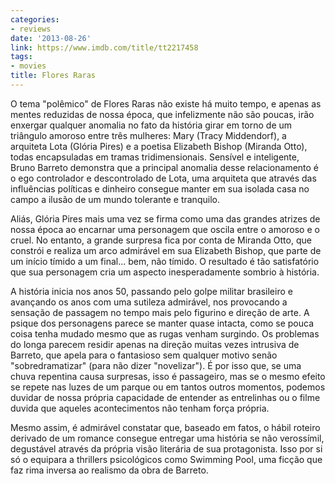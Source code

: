 ```yaml
---
categories:
- reviews
date: '2013-08-26'
link: https://www.imdb.com/title/tt2217458
tags:
- movies
title: Flores Raras
---
```


O tema "polêmico" de Flores Raras não existe há muito tempo, e apenas as mentes reduzidas de nossa época, que infelizmente não são poucas, irão enxergar qualquer anomalia no fato da história girar em torno de um triângulo amoroso entre três mulheres: Mary (Tracy Middendorf), a arquiteta Lota (Glória Pires) e a poetisa Elizabeth Bishop (Miranda Otto), todas encapsuladas em tramas tridimensionais. Sensível e inteligente, Bruno Barreto demonstra que a principal anomalia desse relacionamento é o ego controlador e descontrolado de Lota, uma arquiteta que através das influências políticas e dinheiro consegue manter em sua isolada casa no campo a ilusão de um mundo tolerante e tranquilo.

Aliás, Glória Pires mais uma vez se firma como uma das grandes atrizes de nossa época ao encarnar uma personagem que oscila entre o amoroso e o cruel. No entanto, a grande surpresa fica por conta de Miranda Otto, que constrói e realiza um arco admirável em sua Elizabeth Bishop, que parte de um início tímido a um final... bem, não tímido. O resultado é tão satisfatório que sua personagem cria um aspecto inesperadamente sombrio à história.

A história inicia nos anos 50, passando pelo golpe militar brasileiro e avançando os anos com uma sutileza admirável, nos provocando a sensação de passagem no tempo mais pelo figurino e direção de arte. A psique dos personagens parece se manter quase intacta, como se pouca coisa tenha mudado mesmo que as rugas venham surgindo. Os problemas do longa parecem residir apenas na direção muitas vezes intrusiva de Barreto, que apela para o fantasioso sem qualquer motivo senão "sobredramatizar" (para não dizer "novelizar"). É por isso que, se uma chuva repentina causa surpresas, isso é passageiro, mas se o mesmo efeito se repete nas luzes de um parque ou em tantos outros momentos, podemos duvidar de nossa própria capacidade de entender as entrelinhas ou o filme duvida que aqueles acontecimentos não tenham força própria.

Mesmo assim, é admirável constatar que, baseado em fatos, o hábil roteiro derivado de um romance consegue entregar uma história se não verossímil, degustável através da própria visão literária de sua protagonista. Isso por si só o equipara a thrillers psicológicos como Swimming Pool, uma ficção que faz rima inversa ao realismo da obra de Barreto.